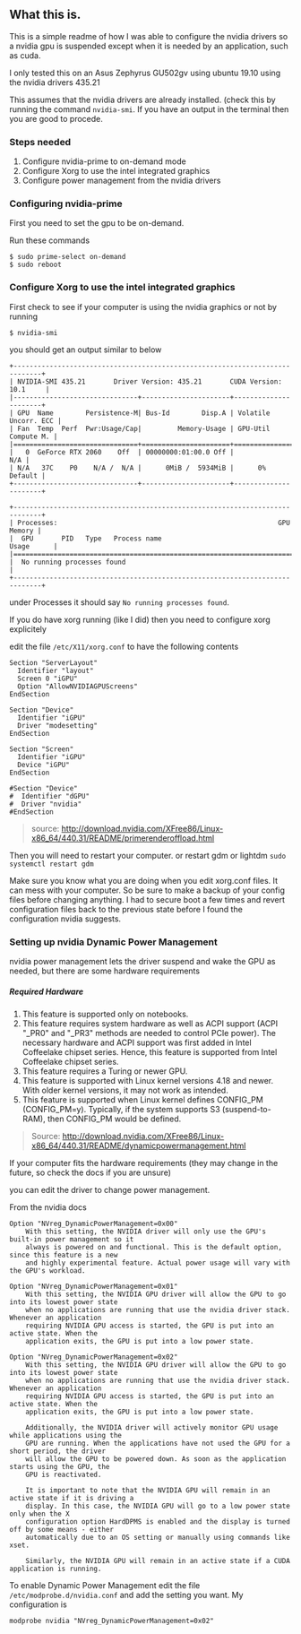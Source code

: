 ## What this is.

This is a simple readme of how I was able to configure the nvidia drivers so a nvidia gpu is suspended except when it is needed by an application, such as cuda.

I only tested this on an Asus Zephyrus GU502gv using ubuntu 19.10 using the nvidia drivers 435.21

This assumes that the nvidia drivers are already installed. (check this by running the command `nvidia-smi`.
If you have an output in the terminal then you are good to procede.


### Steps needed

1. Configure nvidia-prime to on-demand mode
1. Configure Xorg to use the intel integrated graphics
1. Configure power management from the nvidia drivers


### Configuring nvidia-prime

First you need to set the gpu to be on-demand.

Run these commands

```
$ sudo prime-select on-demand
$ sudo reboot
```

### Configure Xorg to use the intel integrated graphics

First check to see if your computer is using the nvidia graphics or not by running
```
$ nvidia-smi
```

you should get an output similar to below

```
+-----------------------------------------------------------------------------+
| NVIDIA-SMI 435.21       Driver Version: 435.21       CUDA Version: 10.1     |
|-------------------------------+----------------------+----------------------+
| GPU  Name        Persistence-M| Bus-Id        Disp.A | Volatile Uncorr. ECC |
| Fan  Temp  Perf  Pwr:Usage/Cap|         Memory-Usage | GPU-Util  Compute M. |
|===============================+======================+======================|
|   0  GeForce RTX 2060    Off  | 00000000:01:00.0 Off |                  N/A |
| N/A   37C    P0    N/A /  N/A |      0MiB /  5934MiB |      0%      Default |
+-------------------------------+----------------------+----------------------+
                                                                               
+-----------------------------------------------------------------------------+
| Processes:                                                       GPU Memory |
|  GPU       PID   Type   Process name                             Usage      |
|=============================================================================|
|  No running processes found                                                 |
+-----------------------------------------------------------------------------+
```

under Processes it should say `No running processes found`.

If you do have xorg running (like I did) then you need to configure xorg explicitely

edit the file `/etc/X11/xorg.conf` to have the following contents

```
Section "ServerLayout"
  Identifier "layout"
  Screen 0 "iGPU"
  Option "AllowNVIDIAGPUScreens"
EndSection

Section "Device"
  Identifier "iGPU"
  Driver "modesetting"
EndSection

Section "Screen"
  Identifier "iGPU"
  Device "iGPU"
EndSection

#Section "Device"
#  Identifier "dGPU"
#  Driver "nvidia"
#EndSection
```
> source: http://download.nvidia.com/XFree86/Linux-x86_64/440.31/README/primerenderoffload.html

Then you will need to restart your computer. or restart gdm or lightdm `sudo systemctl restart gdm`

Make sure you know what you are doing when you edit xorg.conf files. It can mess with your computer. So be sure to make a backup of your config files before changing anything. I had to secure boot a few times and revert configuration files back to the previous state before I found the configuration nvidia suggests.

### Setting up nvidia Dynamic Power Management

nvidia power management lets the driver suspend and wake the GPU as needed, but there are some hardware requirements

##### Required Hardware

1. This feature is supported only on notebooks.
1. This feature requires system hardware as well as ACPI support (ACPI "_PR0" and "_PR3" methods are needed to control PCIe power). The necessary hardware and ACPI support was first added in Intel Coffeelake chipset series. Hence, this feature is supported from Intel Coffeelake chipset series.
1. This feature requires a Turing or newer GPU.
1. This feature is supported with Linux kernel versions 4.18 and newer. With older kernel versions, it may not work as intended.
1. This feature is supported when Linux kernel defines CONFIG_PM (CONFIG_PM=y). Typically, if the system supports S3 (suspend-to-RAM), then CONFIG_PM would be defined.
> Source: http://download.nvidia.com/XFree86/Linux-x86_64/440.31/README/dynamicpowermanagement.html


If your computer fits the hardware requirements (they may change in the future, so check the docs if you are unsure)

you can edit the driver to change power management.

From the nvidia docs
```
Option "NVreg_DynamicPowerManagement=0x00"
	With this setting, the NVIDIA driver will only use the GPU's built-in power management so it
	always is powered on and functional. This is the default option, since this feature is a new
	and highly experimental feature. Actual power usage will vary with the GPU's workload.

Option "NVreg_DynamicPowerManagement=0x01"
	With this setting, the NVIDIA GPU driver will allow the GPU to go into its lowest power state
	when no applications are running that use the nvidia driver stack. Whenever an application
	requiring NVIDIA GPU access is started, the GPU is put into an active state. When the
	application exits, the GPU is put into a low power state.

Option "NVreg_DynamicPowerManagement=0x02"
	With this setting, the NVIDIA GPU driver will allow the GPU to go into its lowest power state
	when no applications are running that use the nvidia driver stack. Whenever an application
	requiring NVIDIA GPU access is started, the GPU is put into an active state. When the
	application exits, the GPU is put into a low power state.

	Additionally, the NVIDIA driver will actively monitor GPU usage while applications using the
	GPU are running. When the applications have not used the GPU for a short period, the driver
	will allow the GPU to be powered down. As soon as the application starts using the GPU, the
	GPU is reactivated.

	It is important to note that the NVIDIA GPU will remain in an active state if it is driving a
	display. In this case, the NVIDIA GPU will go to a low power state only when the X
	configuration option HardDPMS is enabled and the display is turned off by some means - either
	automatically due to an OS setting or manually using commands like xset.

	Similarly, the NVIDIA GPU will remain in an active state if a CUDA application is running.
```

To enable Dynamic Power Management edit the file `/etc/modprobe.d/nvidia.conf`
and add the setting you want. 
My configuration is
```
modprobe nvidia "NVreg_DynamicPowerManagement=0x02"
```
